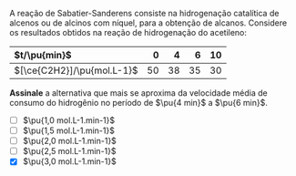 A reação de Sabatier-Sanderens consiste na hidrogenação catalítica de alcenos ou de alcinos com níquel, para a obtenção de alcanos. Considere os resultados obtidos na reação de hidrogenação do acetileno:

| $t/\pu{min}$               |  $0$ |  $4$ |  $6$ | $10$ | 
|:---------------------------|-----:|-----:|-----:|-----:|
| $[\ce{C2H2}]/\pu{mol.L-1}$ | $50$ | $38$ | $35$ | $30$ |

**Assinale** a alternativa que mais se aproxima da velocidade média de consumo do hidrogênio no período de $\pu{4 min}$ a $\pu{6 min}$. 

- [ ] $\pu{1,0 mol.L-1.min-1}$
- [ ] $\pu{1,5 mol.L-1.min-1}$
- [ ] $\pu{2,0 mol.L-1.min-1}$
- [ ] $\pu{2,5 mol.L-1.min-1}$
- [x] $\pu{3,0 mol.L-1.min-1}$
